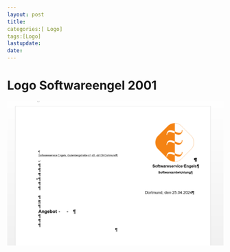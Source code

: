 ```yaml
---
layout: post
title: 
categories:[ Logo]
tags:[Logo]
lastupdate: 
date:
---
```


# Logo Softwareengel 2001 


![](../pics/Pasted%20image%2020240425121847.png)
